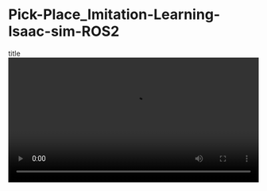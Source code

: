 # Pick-Place_Imitation-Learning-Isaac-sim-ROS2
title
<video width="100%" controls>
  <source src="media\imitation learning_pickplace_4.mp4" type="video/mp4">
  Your browser does not support the video tag.
</video>

